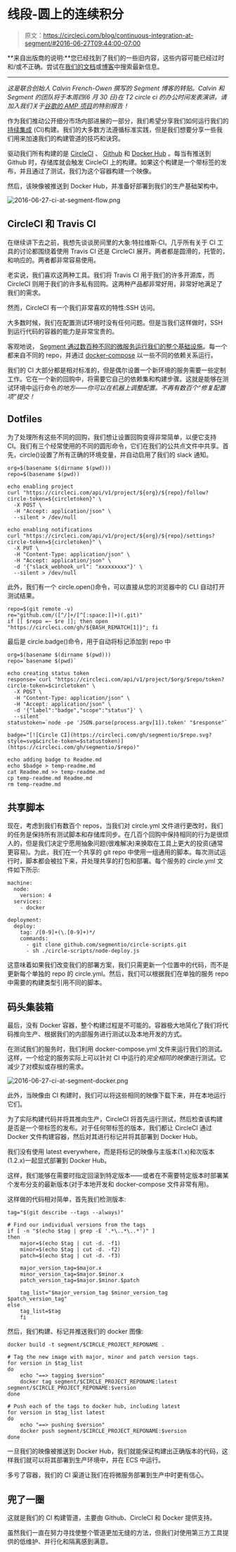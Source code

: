 # 线段-圆上的连续积分

> 原文：<https://circleci.com/blog/continuous-integration-at-segment/#2016-06-27T09:44:00-07:00>

**来自出版商的说明:**您已经找到了我们的一些旧内容，这些内容可能已经过时和/或不正确。尝试在[我们的文档](https://circleci.com/docs/)或[博客](https://circleci.com/blog/)中搜索最新信息。

* * *

*这是联合创始人 Calvin French-Owen 撰写的 Segment 博客的转贴。Calvin 和 Segment 的团队将于本周四(6 月 30 日)在 T2 circle ci 的办公时间发表演讲。请加入我们关于[谷歌的 AMP 项目](https://www.ampproject.org/)的特别报告！*

作为我们推动公开细分市场内部进展的一部分，我们希望分享我们如何运行我们的[持续集成](https://circleci.com/continuous-integration/) (CI)构建。我们的大多数方法遵循标准实践，但是我们想要分享一些我们用来加速我们的构建管道的技巧和诀窍。

驱动我们所有构建的是 [CircleCI](https://circleci.com/) 、 [Github](https://github.com/) 和 [Docker Hub](https://hub.docker.com/) 。每当有推送到 Github 时，存储库就会触发 CircleCI 上的构建。如果这个构建是一个带标签的发布，并且通过了测试，我们为这个容器构建一个映像。

然后，该映像被推送到 Docker Hub，并准备好部署到我们的生产基础架构中。

![2016-06-27-ci-at-segment-flow.png](img/c72fa24b83631bc72c86fdd4c6596198.png)

## CircleCI 和 Travis CI

在继续讲下去之前，我想先谈谈房间里的大象:特拉维斯·CI。几乎所有关于 CI 工具的讨论都围绕着使用 Travis CI 还是 CircleCI 展开。两者都是圆滑的，托管的，和响应的。两者都非常容易使用。

老实说，我们喜欢这两种工具。我们将 Travis CI 用于我们的许多开源库，而 CircleCI 则用于我们的许多私有回购。这两种产品都非常好用，非常好地满足了我们的需求。

然而，CircleCI 有一个我们非常喜欢的特性:SSH 访问。

大多数时候，我们在配置测试环境时没有任何问题。但是当我们这样做时，SSH 到运行代码的容器的能力是非常宝贵的。

客观地说， [Segment 通过数百种不同的微服务运行我们的整个基础设施](https://segment.com/blog/why-microservices/)。每一个都来自不同的 repo，并通过 [docker-compose](https://docs.docker.com/compose/) 以一些不同的依赖关系运行。

我们的 CI 大部分都是相对标准的，但是偶尔设置一个新环境的服务需要一些定制工作。它在一个新的回购中，将需要它自己的依赖集和构建步骤。这就是能够在测试环境中运行命令*的地方——你可以在机器上调整配置。不再有数百个“修复配置项”提交！*

## Dotfiles

为了处理所有这些不同的回购，我们想让设置回购变得非常简单，以便它支持 CI。我们有三个经常使用的不同的圆形命令，它们在我们的公共点文件中共享。首先，circle()设置了所有正确的环境变量，并自动启用了我们的 slack 通知。

```
org=$(basename $(dirname $(pwd)))
repo=$(basename $(pwd))

echo enabling project
curl "https://circleci.com/api/v1/project/${org}/${repo}/follow?circle-token=${circletoken}" \
  -X POST \
  -H "Accept: application/json" \
  --silent > /dev/null

echo enabling notifications
curl "https://circleci.com/api/v1/project/${org}/${repo}/settings?circle-token=${circletoken}" \
  -X PUT \
  -H "Content-Type: application/json" \
  -H "Accept: application/json" \
  -d '{"slack_webhook_url": "xxxxxxxxx"}' \
  --silent > /dev/null 
```

此外，我们有一个 circle.open()命令，可以直接从您的浏览器中的 CLI 自动打开测试结果。

```
repo=$(git remote -v)
re="github.com/([^/]+/[^[:space:]]+)(.git)"
if [[ $repo =~ $re ]]; then open "https://circleci.com/gh/${BASH_REMATCH[1]}"; fi 
```

最后是 circle.badge()命令，用于自动将标记添加到 repo 中

```
org=$(basename $(dirname $(pwd)))
repo=`basename $(pwd)`

echo creating status token
response=`curl "https://circleci.com/api/v1/project/$org/$repo/token?circle-token=$circletoken" \
  -X POST \
  -H "Content-Type: application/json" \
  -H "Accept: application/json" \
  -d '{"label":"badge","scope":"status"}' \
  --silent`
statustoken=`node -pe 'JSON.parse(process.argv[1]).token' "$response"`

badge="[![Circle CI](https://circleci.com/gh/segmentio/$repo.svg?style=svg&circle-token=$statustoken)](https://circleci.com/gh/segmentio/$repo)"

echo adding badge to Readme.md
echo $badge > temp-readme.md
cat Readme.md >> temp-readme.md
cp temp-readme.md Readme.md
rm temp-readme.md 
```

## 共享脚本

现在，考虑到我们有数百个 repos，当我们对 circle.yml 文件进行更改时，我们的任务是保持所有测试脚本和存储库同步。在几百个回购中保持相同的行为是很烦人的，但是我们决定宁愿用抽象问题(很难解决)来换取在工具上更大的投资(通常更容易)。为此，我们在一个共享的 git repo 中使用一组通用的脚本。每次测试运行时，脚本都会被拉下来，并处理共享的打包和部署。每个服务的 circle.yml 文件如下所示:

```
machine:
  node:
    version: 4
  services:
    - docker

deployment:
  deploy:
    tag: /[0-9]+(\.[0-9]+)*/
    commands:
      - git clone github.com/segmentio/circle-scripts.git
      - sh ./circle-scripts/node-deploy.js 
```

这意味着如果我们改变我们的部署方案，我们只需更新一个位置中的代码，而不是更新每个单独的 repo 的 circle.yml。然后，我们可以根据我们在单独的服务 repo 中需要的构建类型引用不同的脚本。

## 码头集装箱

最后，没有 Docker 容器，整个构建过程是不可能的。容器极大地简化了我们将代码推向生产、根据我们的内部服务进行测试以及本地开发的方式。

在测试我们的服务时，我们利用 docker-compose.yml 文件来运行我们的测试。这样，一个给定的服务实际上可以针对 CI 中运行的*完全相同的映像*进行测试。它减少了对模拟或存根的需求。

![2016-06-27-ci-at-segment-docker.png](img/90ea1317aa8be101a323c8f4a79f2a9d.png)

此外，当映像由 CI 构建时，我们可以将这些相同的映像下载下来，并在本地运行它们。

为了实际构建代码并将其推向生产，CircleCI 将首先运行测试，然后检查该构建是否是一个带标签的发布。对于任何带标签的版本，我们都让 CircleCI 通过 Docker 文件构建容器，然后对其进行标记并将其部署到 Docker Hub。

我们没有使用 latest everywhere，而是将标记的映像与主版本(1.x)和次版本(1.2.x)一起显式部署到 Docker Hub。

这样，我们能够在需要时指定回滚到特定版本——或者在不需要特定版本时部署某个发布分支的最新版本(对于本地开发和 docker-compose 文件非常有用)。

这样做的代码相对简单，首先我们检测版本:

```
tag="$(git describe --tags --always)"

# Find our individual versions from the tags
if [ -n "$(echo $tag | grep -E '.*\..*\..*')" ]
then
    major=$(echo $tag | cut -d. -f1)
    minor=$(echo $tag | cut -d. -f2)
    patch=$(echo $tag | cut -d. -f3)

    major_version_tag=$major.x
    minor_version_tag=$major.$minor.x
    patch_version_tag=$major.$minor.$patch

    tag_list="$major_version_tag $minor_version_tag $patch_version_tag"
else
    tag_list=$tag
    fi 
```

然后，我们构建、标记并推送我们的 docker 图像:

```
docker build -t segment/$CIRCLE_PROJECT_REPONAME .

# Tag the new image with major, minor and patch version tags.
for version in $tag_list
do
    echo "==> tagging $version"
    docker tag segment/$CIRCLE_PROJECT_REPONAME:latest segment/$CIRCLE_PROJECT_REPONAME:$version
done

# Push each of the tags to docker hub, including latest
for version in $tag_list latest
do
    echo "==> pushing $version"
    docker push segment/$CIRCLE_PROJECT_REPONAME:$version
done 
```

一旦我们的映像被推送到 Docker Hub，我们就能保证构建出正确版本的代码，这样我们就可以将其部署到生产环境中，并在 ECS 中运行。

多亏了容器，我们的 CI 渠道让我们在将微服务部署到生产中时更有信心。

## 兜了一圈

这就是我们的 CI 构建管道，主要由 Github、CircleCI 和 Docker 提供支持。

虽然我们一直在努力寻找使整个管道更加无缝的方法，但我们对使用第三方工具提供的低维护、并行化和隔离感到满意。